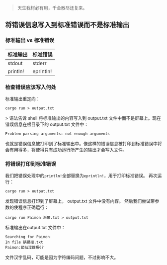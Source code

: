 > <font face = "楷体">天生我材必有用，千金散尽还复来。</font>

## 将错误信息写入到标准错误而不是标准输出
### 标准输出 vs 标准错误
|标准输出 |标准错误  |
| :-     |   :--   |
| stdout |   stderr|
|println!|eprintln!|

### 检查错误应该写入何处
标准输出重定向：
```shell
cargo run > output.txt
```
\> 语法告诉 shell 将标准输出的内容写入到 output\.txt 文件中而不是屏幕上。现在错误信息在根目录下的 output\.txt 文件中：
```
Problem parsing arguments: not enough arguments
```
也就是错误信息被打印到了标准输出中。像这样的错误信息被打印到标准错误中将会有用得多，将使得只有成功运行所产生的输出才会写入文件。

### 将错误打印到标准错误
我们把错误处理中的`println!`全部替换为`eprintln!`，用于打印标准错误。
再次运行：
```shell
cargo run > output.txt
```
发现错误信息打印到了屏幕上， output\.txt 文件中没有内容。
然后我们尝试带参数的使程序正确运行：
```shell
cargo run Paimon 派蒙.txt > output.txt
```
标准输出在output\.txt 文件中：
```
Searching for Paimon
In file 娲捐挋.txt
Paimon:銆屾淳钂欍€?
```
文件汉字乱码，可能是因为字符编码问题，不过影响不大。